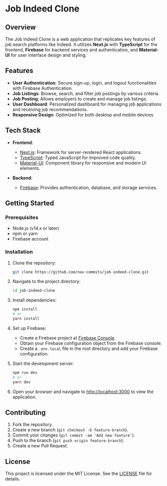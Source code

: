 # Job Indeed Clone

## Overview

The Job Indeed Clone is a web application that replicates key features of job search platforms like Indeed. It utilizes **Next.js** with **TypeScript** for the frontend, **Firebase** for backend services and authentication, and **Material-UI** for user interface design and styling.

## Features

- **User Authentication**: Secure sign-up, login, and logout functionalities with Firebase Authentication.
- **Job Listings**: Browse, search, and filter job postings by various criteria.
- **Job Posting**: Allows employers to create and manage job listings.
- **User Dashboard**: Personalized dashboard for managing job applications and receiving job recommendations.
- **Responsive Design**: Optimized for both desktop and mobile devices.

## Tech Stack

- **Frontend**:
  - [Next.js](https://nextjs.org/): Framework for server-rendered React applications.
  - [TypeScript](https://www.typescriptlang.org/): Typed JavaScript for improved code quality.
  - [Material-UI](https://mui.com/): Component library for responsive and modern UI elements.

- **Backend**:
  - [Firebase](https://firebase.google.com/): Provides authentication, database, and storage services.

## Getting Started

### Prerequisites

- Node.js (v14.x or later)
- npm or yarn
- Firebase account

### Installation

1. Clone the repository:

    ```bash
    git clone https://github.com/nav-commits/job-indeed-clone.git
    ```

2. Navigate to the project directory:

    ```bash
    cd job-indeed-clone
    ```

3. Install dependencies:

    ```bash
    npm install
    # or
    yarn install
    ```

4. Set up Firebase:

    - Create a Firebase project at [Firebase Console](https://console.firebase.google.com/).
    - Obtain your Firebase configuration object from the Firebase console.
    - Create a `.env.local` file in the root directory and add your Firebase configuration.

5. Start the development server:

    ```bash
    npm run dev
    # or
    yarn dev
    ```

6. Open your browser and navigate to [http://localhost:3000](http://localhost:3000) to view the application.

## Contributing

1. Fork the repository.
2. Create a new branch (`git checkout -b feature-branch`).
3. Commit your changes (`git commit -am 'Add new feature'`).
4. Push to the branch (`git push origin feature-branch`).
5. Create a new Pull Request.

## License

This project is licensed under the MIT License. See the [LICENSE](LICENSE) file for details.

